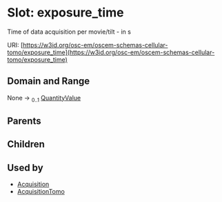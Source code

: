 
# Slot: exposure_time

Time of data acquisition per movie/tilt - in s

URI: [https://w3id.org/osc-em/oscem-schemas-cellular-tomo/exposure_time](https://w3id.org/osc-em/oscem-schemas-cellular-tomo/exposure_time)


## Domain and Range

None &#8594;  <sub>0..1</sub> [QuantityValue](QuantityValue.md)

## Parents


## Children


## Used by

 * [Acquisition](Acquisition.md)
 * [AcquisitionTomo](AcquisitionTomo.md)
